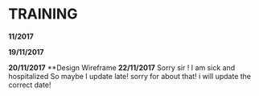 # TRAINING

**11/2017**

**19/11/2017**

**20/11/2017** 
**Design Wireframe
**22/11/2017** Sorry sir ! I am sick and hospitalized
So maybe I update late! sorry for about that! i will update the correct date! 
